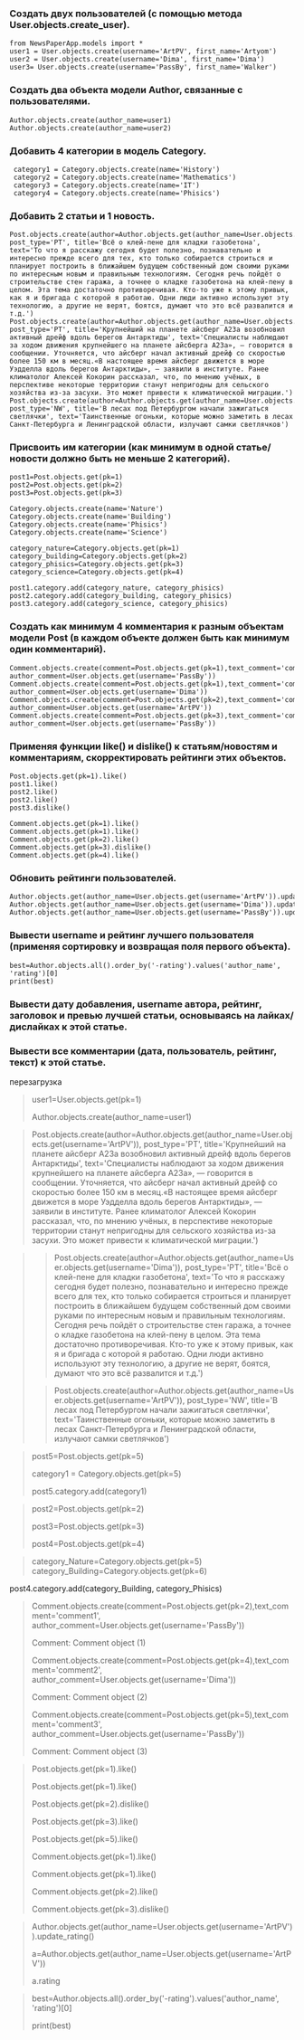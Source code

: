 ### Создать двух пользователей (с помощью метода User.objects.create_user).
```
from NewsPaperApp.models import *  
user1 = User.objects.create(username='ArtPV', first_name='Artyom')
user2 = User.objects.create(username='Dima', first_name='Dima')
user3= User.objects.create(username='PassBy', first_name='Walker')
```
### Создать два объекта модели Author, связанные с пользователями.
```
Author.objects.create(author_name=user1)
Author.objects.create(author_name=user2) 
```

### Добавить 4 категории в модель Category.
```
 category1 = Category.objects.create(name='History')
 category2 = Category.objects.create(name='Mathematics') 
 category3 = Category.objects.create(name='IT')          
 category4 = Category.objects.create(name='Phisics')
```
### Добавить 2 статьи и 1 новость.
```
Post.objects.create(author=Author.objects.get(author_name=User.objects.get(username='Dima')), post_type='PT', title='Всё о клей-пене для кладки газобетона', text='То что я расскажу сегодня будет полезно, познавательно и интересно прежде всего для тех, кто только собирается строиться и планирует построить в ближайшем будущем собственный дом своими руками по интересным новым и правильным технологиям. Сегодня речь пойдёт о строительстве стен гаража, а точнее о кладке газобетона на клей-пену в целом. Эта тема достаточно противоречивая. Кто-то уже к этому привык, как я и бригада с которой я работаю. Одни люди активно используют эту технологию, а другие не верят, боятся, думают что это всё развалится и т.д.')
Post.objects.create(author=Author.objects.get(author_name=User.objects.get(username='ArtPV')), post_type='PT', title='Крупнейший на планете айсберг А23а возобновил активный дрейф вдоль берегов Антарктиды', text='Специалисты наблюдают за ходом движения крупнейшего на планете айсберга А23а», — говорится в сообщении. Уточняется, что айсберг начал активный дрейф со скоростью более 150 км в месяц.«В настоящее время айсберг движется в море Уэдделла вдоль берегов Антарктиды», — заявили в институте. Ранее климатолог Алексей Кокорин рассказал, что, по мнению учёных, в перспективе некоторые территории станут непригодны для сельского хозяйства из-за засухи. Это может привести к климатической миграции.')
Post.objects.create(author=Author.objects.get(author_name=User.objects.get(username='ArtPV')), post_type='NW', title='В лесах под Петербургом начали зажигаться светлячки', text='Таинственные огоньки, которые можно заметить в лесах Санкт-Петербурга и Ленинградской области, излучают самки светлячков')  
```
### Присвоить им категории (как минимум в одной статье/новости должно быть не меньше 2 категорий).
```
post1=Post.objects.get(pk=1)
post2=Post.objects.get(pk=2) 
post3=Post.objects.get(pk=3) 

Category.objects.create(name='Nature')
Category.objects.create(name='Building')
Category.objects.create(name='Phisics')
Category.objects.create(name='Science')

category_nature=Category.objects.get(pk=1)
category_building=Category.objects.get(pk=2)
category_phisics=Category.objects.get(pk=3)          
category_science=Category.objects.get(pk=4)

post1.category.add(category_nature, category_phisics)
post2.category.add(category_building, category_phisics)
post3.category.add(category_science, category_phisics)
```
### Создать как минимум 4 комментария к разным объектам модели Post (в каждом объекте должен быть как минимум один комментарий).
```
Comment.objects.create(comment=Post.objects.get(pk=1),text_comment='comment1', author_comment=User.objects.get(username='PassBy'))
Comment.objects.create(comment=Post.objects.get(pk=1),text_comment='comment1', author_comment=User.objects.get(username='Dima'))
Comment.objects.create(comment=Post.objects.get(pk=2),text_comment='comment1', author_comment=User.objects.get(username='ArtPV'))
Comment.objects.create(comment=Post.objects.get(pk=3),text_comment='comment1', author_comment=User.objects.get(username='PassBy'))
```
### Применяя функции like() и dislike() к статьям/новостям и комментариям, скорректировать рейтинги этих объектов.
```
Post.objects.get(pk=1).like()
post1.like()
post2.like()
post2.like()
post3.dislike()

Comment.objects.get(pk=1).like()
Comment.objects.get(pk=1).like()
Comment.objects.get(pk=2).like() 
Comment.objects.get(pk=3).dislike() 
Comment.objects.get(pk=4).like()
```
### Обновить рейтинги пользователей.
```
Author.objects.get(author_name=User.objects.get(username='ArtPV')).update_rating()
Author.objects.get(author_name=User.objects.get(username='Dima')).update_rating()
Author.objects.get(author_name=User.objects.get(username='PassBy')).update_rating()
```
### Вывести username и рейтинг лучшего пользователя (применяя сортировку и возвращая поля первого объекта).
```
best=Author.objects.all().order_by('-rating').values('author_name', 'rating')[0]
print(best)
```
### Вывести дату добавления, username автора, рейтинг, заголовок и превью лучшей статьи, основываясь на лайках/дислайках к этой статье.

### Вывести все комментарии (дата, пользователь, рейтинг, текст) к этой статье.


перезагрузка 

>user1=User.objects.get(pk=1)
>
>Author.objects.create(author_name=user1)


>



>Post.objects.create(author=Author.objects.get(author_name=User.objects.get(username='ArtPV')), post_type='PT', title='Крупнейший на планете айсберг А23а возобновил активный дрейф вдоль берегов Антарктиды', text='Специалисты наблюдают за ходом движения крупнейшего на планете айсберга А23а», — говорится в сообщении. Уточняется, что айсберг начал активный дрейф со скоростью более 150 км в месяц.«В настоящее время айсберг движется в море Уэдделла вдоль берегов Антарктиды», — заявили в институте. Ранее климатолог Алексей Кокорин рассказал, что, по мнению учёных, в перспективе некоторые территории станут непригодны для сельского хозяйства из-за засухи. Это может привести к климатической миграции.')

>
>> Post.objects.create(author=Author.objects.get(author_name=User.objects.get(username='Dima')), post_type='PT', title='Всё о клей-пене для кладки газобетона', text='То что я расскажу сегодня будет полезно, познавательно и интересно прежде всего для тех, кто только собирается строиться и планирует построить в ближайшем будущем собственный дом своими руками по интересным новым и правильным технологиям. Сегодня речь пойдёт о строительстве стен гаража, а точнее о кладке газобетона на клей-пену в целом. Эта тема достаточно противоречивая. Кто-то уже к этому привык, как я и бригада с которой я работаю. Одни люди активно используют эту технологию, а другие не верят, боятся, думают что это всё развалится и т.д.')
>
>> Post.objects.create(author=Author.objects.get(author_name=User.objects.get(username='ArtPV')), post_type='NW', title='В лесах под Петербургом начали зажигаться светлячки', text='Таинственные огоньки, которые можно заметить в лесах Санкт-Петербурга и Ленинградской области, излучают самки светлячков')  


> 
>
> 


> post5=Post.objects.get(pk=5)
> 
> category1 = Category.objects.get(pk=5)
> 
> post5.category.add(category1)

> post2=Post.objects.get(pk=2) 
>
> post3=Post.objects.get(pk=3) 
>
> post4=Post.objects.get(pk=4) 


>
> category_Nature=Category.objects.get(pk=5)  
> category_Building=Category.objects.get(pk=6) 

post4.category.add(category_Building, category_Phisics)

> Comment.objects.create(comment=Post.objects.get(pk=2),text_comment='comment1', author_comment=User.objects.get(username='PassBy'))
>
> Comment: Comment object (1)
>
> Comment.objects.create(comment=Post.objects.get(pk=4),text_comment='comment2', author_comment=User.objects.get(username='Dima'))    
>
> Comment: Comment object (2)
>
> Comment.objects.create(comment=Post.objects.get(pk=5),text_comment='comment3', author_comment=User.objects.get(username='PassBy'))
> 
> Comment: Comment object (3)

>Post.objects.get(pk=1).like()  
> 
> Post.objects.get(pk=1).like() 
> 
> Post.objects.get(pk=2).dislike() 
> 
> Post.objects.get(pk=3).like()
> 
> Post.objects.get(pk=5).like()
> 
> Comment.objects.get(pk=1).like()
> 
> Comment.objects.get(pk=1).like()
> 
> Comment.objects.get(pk=2).like() 
> 
> Comment.objects.get(pk=3).dislike() 


>Author.objects.get(author_name=User.objects.get(username='ArtPV')).update_rating()
>
> a=Author.objects.get(author_name=User.objects.get(username='ArtPV'))              
>
> a.rating


> best=Author.objects.all().order_by('-rating').values('author_name', 'rating')[0] 
> 
> print(best)


